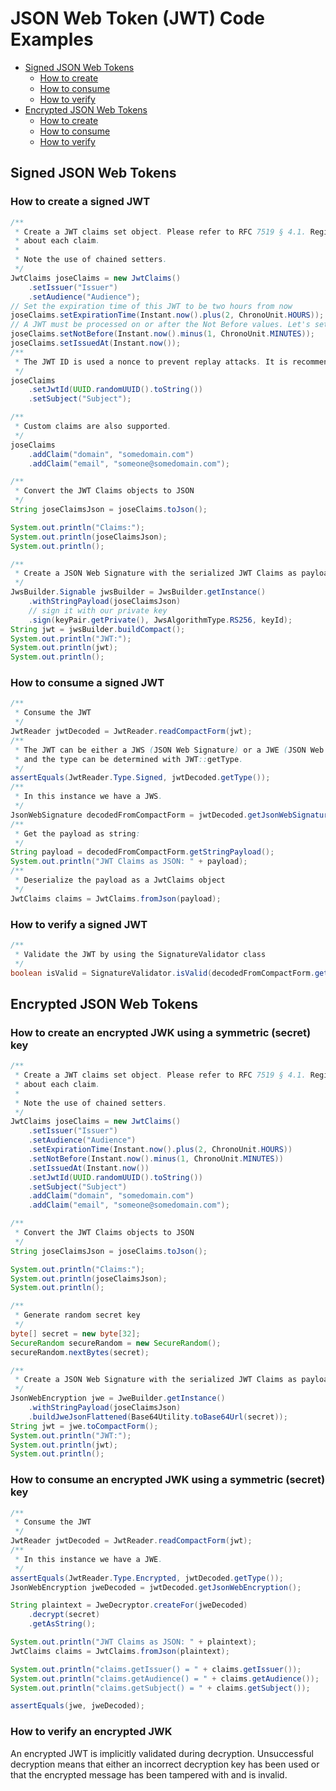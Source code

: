 # JSON Web Token (JWT) Code Examples

* [Signed JSON Web Tokens](#signed)
    * [How to create](#signed-create)
    * [How to consume](#signed-consume)
    * [How to verify](#signed-verify)
* [Encrypted JSON Web Tokens](#encrypted)
    * [How to create](#encrypted-create)
    * [How to consume](#encrypted-consume)
    * [How to verify](#encrypted-verify)

## <a name="signed"></a> Signed JSON Web Tokens

### <a name="signed-create"></a> How to create a signed JWT

```java
/**
 * Create a JWT claims set object. Please refer to RFC 7519 § 4.1. Registered Claim Names for details
 * about each claim.
 *
 * Note the use of chained setters.
 */
JwtClaims joseClaims = new JwtClaims()
    .setIssuer("Issuer")
    .setAudience("Audience");
// Set the expiration time of this JWT to be two hours from now
joseClaims.setExpirationTime(Instant.now().plus(2, ChronoUnit.HOURS));
// A JWT must be processed on or after the Not Before values. Let's set this to one minute from now
joseClaims.setNotBefore(Instant.now().minus(1, ChronoUnit.MINUTES));
joseClaims.setIssuedAt(Instant.now());
/**
 * The JWT ID is used a nonce to prevent replay attacks. It is recommended to use a random UUID
 */
joseClaims
    .setJwtId(UUID.randomUUID().toString())
    .setSubject("Subject");

/**
 * Custom claims are also supported.
 */
joseClaims
    .addClaim("domain", "somedomain.com")
    .addClaim("email", "someone@somedomain.com");

/**
 * Convert the JWT Claims objects to JSON
 */
String joseClaimsJson = joseClaims.toJson();

System.out.println("Claims:");
System.out.println(joseClaimsJson);
System.out.println();

/**
 * Create a JSON Web Signature with the serialized JWT Claims as payload.
 */
JwsBuilder.Signable jwsBuilder = JwsBuilder.getInstance()
    .withStringPayload(joseClaimsJson)
    // sign it with our private key
    .sign(keyPair.getPrivate(), JwsAlgorithmType.RS256, keyId);
String jwt = jwsBuilder.buildCompact();
System.out.println("JWT:");
System.out.println(jwt);
System.out.println();
```

### <a name="signed-consume"></a> How to consume a signed JWT

```java
/**
 * Consume the JWT
 */
JwtReader jwtDecoded = JwtReader.readCompactForm(jwt);
/**
 * The JWT can be either a JWS (JSON Web Signature) or a JWE (JSON Web Encryption) object,
 * and the type can be determined with JWT::getType.
 */
assertEquals(JwtReader.Type.Signed, jwtDecoded.getType());
/**
 * In this instance we have a JWS.
 */
JsonWebSignature decodedFromCompactForm = jwtDecoded.getJsonWebSignature();
/**
 * Get the payload as string:
 */
String payload = decodedFromCompactForm.getStringPayload();
System.out.println("JWT Claims as JSON: " + payload);
/**
 * Deserialize the payload as a JwtClaims object
 */
JwtClaims claims = JwtClaims.fromJson(payload);
```

### <a name="signed-verify"></a> How to verify a signed JWT

```java
/**
 * Validate the JWT by using the SignatureValidator class
 */
boolean isValid = SignatureValidator.isValid(decodedFromCompactForm.getSignatures().get(0), keyPair.getPublic());;
```

## <a name="encrypted"></a> Encrypted JSON Web Tokens

### <a name="encrypted-create"></a> How to create an encrypted JWK using a symmetric (secret) key

```java
/**
 * Create a JWT claims set object. Please refer to RFC 7519 § 4.1. Registered Claim Names for details
 * about each claim.
 *
 * Note the use of chained setters.
 */
JwtClaims joseClaims = new JwtClaims()
    .setIssuer("Issuer")
    .setAudience("Audience")
    .setExpirationTime(Instant.now().plus(2, ChronoUnit.HOURS))
    .setNotBefore(Instant.now().minus(1, ChronoUnit.MINUTES))
    .setIssuedAt(Instant.now())
    .setJwtId(UUID.randomUUID().toString())
    .setSubject("Subject")
    .addClaim("domain", "somedomain.com")
    .addClaim("email", "someone@somedomain.com");

/**
 * Convert the JWT Claims objects to JSON
 */
String joseClaimsJson = joseClaims.toJson();

System.out.println("Claims:");
System.out.println(joseClaimsJson);
System.out.println();

/**
 * Generate random secret key
 */
byte[] secret = new byte[32];
SecureRandom secureRandom = new SecureRandom();
secureRandom.nextBytes(secret);

/**
 * Create a JSON Web Signature with the serialized JWT Claims as payload.
 */
JsonWebEncryption jwe = JweBuilder.getInstance()
    .withStringPayload(joseClaimsJson)
    .buildJweJsonFlattened(Base64Utility.toBase64Url(secret));
String jwt = jwe.toCompactForm();
System.out.println("JWT:");
System.out.println(jwt);
System.out.println();
```

### <a name="encrypted-consume"></a> How to consume an encrypted JWK using a symmetric (secret) key

```java
/**
 * Consume the JWT
 */
JwtReader jwtDecoded = JwtReader.readCompactForm(jwt);
/**
 * In this instance we have a JWE.
 */
assertEquals(JwtReader.Type.Encrypted, jwtDecoded.getType());
JsonWebEncryption jweDecoded = jwtDecoded.getJsonWebEncryption();

String plaintext = JweDecryptor.createFor(jweDecoded)
    .decrypt(secret)
    .getAsString();

System.out.println("JWT Claims as JSON: " + plaintext);
JwtClaims claims = JwtClaims.fromJson(plaintext);

System.out.println("claims.getIssuer() = " + claims.getIssuer());
System.out.println("claims.getAudience() = " + claims.getAudience());
System.out.println("claims.getSubject() = " + claims.getSubject());

assertEquals(jwe, jweDecoded);
```

### <a name="encrypted"></a> How to verify an encrypted JWK 

An encrypted JWT is implicitly validated during decryption. Unsuccessful decryption means that either an incorrect decryption key has been used or that the encrypted message has been tampered with and is invalid.